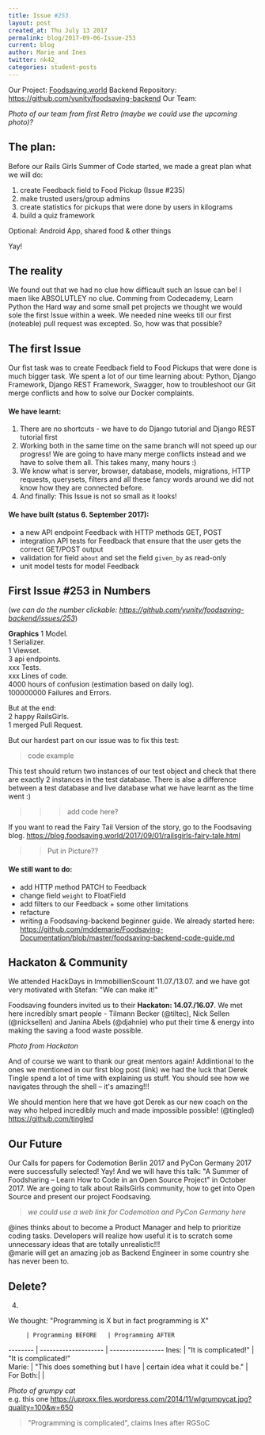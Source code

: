 ```yaml
---
title: Issue #253
layout: post
created_at: Thu July 13 2017
permalink: blog/2017-09-06-Issue-253
current: blog
author: Marie and Ines
twitter: nk42_
categories: student-posts
---
```



Our Project:  [Foodsaving.world](https://foodsaving.world) Backend
Repository:   <https://github.com/yunity/foodsaving-backend>
Our Team:     

_Photo of our team from first Retro (maybe we could use the upcoming photo)?_

## The plan:
Before our Rails Girls Summer of Code started, we made a great plan what we will do:

1. create Feedback field to Food Pickup (Issue #235)
2. make trusted users/group admins    
3. create statistics for pickups that were done by users in kilograms   
4. build a quiz framework   

Optional: Android App, shared food & other things

Yay!


## The reality
We found out that we had no clue how difficault such an Issue can be! I maen like ABSOLUTLEY no clue. Comming from Codecademy, Learn Python the Hard way and some small pet projects we thought we would sole the first Issue within a week. We needed nine weeks till our first (noteable) pull request was excepted. So, how was that possible? 


## The first Issue

Our fist task was to create Feedback field to Food Pickups that were done is much bigger task. We spent a lot of our time learning about: Python, Django Framework, Django REST Framework, Swagger, how to troubleshoot our Git merge conflicts and how to solve our Docker complaints.


#### We have learnt:    
1. There are no shortcuts - we have to do Django tutorial and Django REST tutorial first  
2. Working both in the same time on the same branch will not speed up our progress! We are going to have many merge conflicts instead and we have to solve them all. This takes many, many hours :)  
3. We know what is server, browser, database, models, migrations, HTTP requests, querysets, filters and all these fancy words around we did not know how they are connected before.
4. And finally: This Issue is not so small as it looks!


#### We have built (status 6. September 2017):   
- a new API endpoint Feedback with HTTP methods GET, POST  
- integration API tests for Feedback that ensure that the user gets the correct GET/POST output  
- validation for field ```about``` and set the field ```given_by``` as read-only
- unit model tests for model Feedback



## First Issue #253 in Numbers
(_we can do the number clickable: <https://github.com/yunity/foodsaving-backend/issues/253>_)

**Graphics**
1 Model.  
1 Serializer.    
1 Viewset.    
3 api endpoints.      
xxx Tests.    
xxx Lines of code.         
4000 hours of confusion (estimation based on daily log).    
100000000 Failures and Errors.
   
But at the end:    
2 happy RailsGirls.  
1 merged Pull Request. 

But our hardest part on our issue was to fix this test:
> code example

This test should return two instances of our test object and check that there are exactly 2 instances in the test database. There is alse a difference between a test database and live database what we have learnt as the time went :)



>>> add code here?

If you want to read the Fairy Tail Version of the story, go to the Foodsaving blog.
https://blog.foodsaving.world/2017/09/01/railsgirls-fairy-tale.html

>> Put in Picture??


#### We still want to do:
- add HTTP method PATCH to Feedback
- change field ```weight``` to FloatField
- add filters to our Feedback + some other limitations
- refacture
- writing a Foodsaving-backend beginner guide. We already started here: <https://github.com/mddemarie/Foodsaving-Documentation/blob/master/foodsaving-backend-code-guide.md>


## Hackaton & Community

We attended HackDays in ImmobillienScount 11.07./13.07. and we have got very motivated with Stefan: "We can make it!"

Foodsaving founders invited us to their **Hackaton: 14.07./16.07**. We met here incredibly smart people - Tilmann Becker (@tiltec), Nick Sellen (@nicksellen) and Janina Abels (@djahnie) who put their time & energy into making the saving a food waste possible.

_Photo from Hackaton_

And of course we want to thank our great mentors again! Addintional to the ones we mentioned in our first blog post (link) we had the luck that Derek Tingle spend a lot of time with explaining us stuff. You should see how we navigates through the shell – it's amazing!!!

We should mention here that we have got Derek as our new coach on the way who helped incredibly much and made impossible possible! (@tingled) <https://github.com/tingled>




## Our Future
Our Calls for papers for Codemotion Berlin 2017 and PyCon Germany 2017 were successfully selected! Yay! And we will have this talk: "A Summer of Foodsharing – Learn How to Code in an Open Source Project" in October 2017. We are going to talk about RailsGirls community, how to get into Open Source and present our project Foodsaving.

> _we could use a web link for Codemotion and PyCon Germany here_
 
@ines thinks about to become a Product Manager and help to prioritize coding tasks. Developers will realize how useful it is to scratch some unnecessary ideas that are totally unrealistic!!!   
@marie will get an amazing job as Backend Engineer in some country she has never been to.




## Delete?

4.
We thought: "Programming is X but in fact programming is X"

         | Programming BEFORE   | Programming AFTER
-------- | -------------------- | -----------------
Ines:    | "It is complicated!" |	"It is complicated!"    
Marie:   | "This does something but I have | 
           certain idea what it could be."  |			     
For Both:|   | 



_Photo of grumpy cat_  
e.g. this one <https://uproxx.files.wordpress.com/2014/11/wlgrumpycat.jpg?quality=100&w=650>
> "Programming is complicated", claims Ines after RGSoC      
